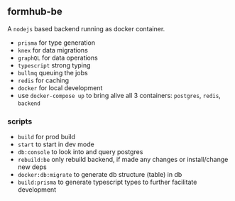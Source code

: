 ## formhub-be

A `nodejs` based backend running as docker container.

- `prisma` for type generation
- `knex` for data migrations
- `graphQL` for data operations
- `typescript` strong typing
- `bullmq` queuing the jobs
- `redis` for caching
- `docker` for local development
- use `docker-compose up` to bring alive all 3 containers: `postgres`, `redis`, `backend`

### scripts

- `build` for prod build
- `start` to start in dev mode
- `db:console` to look into and query postgres
- `rebuild:be` only rebuild backend, if made any changes or install/change new deps
- `docker:db:migrate` to generate db structure (table) in db
- `build:prisma` to generate typescript types to further facilitate development
